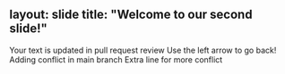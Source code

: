 layout: slide
title: "Welcome to our second slide!"
---
Your text is updated in pull request review
Use the left arrow to go back!
Adding conflict in main branch
Extra line for more conflict
